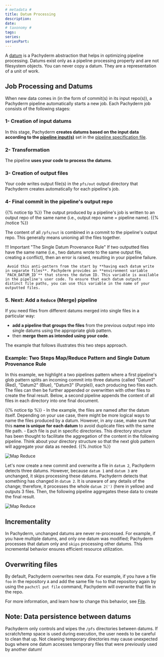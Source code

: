 ```yaml
---
# metadata # 
title: Datum Processing
description: 
date: 
# taxonomy #
tags: 
series:
seriesPart:
--- 
```


A [datum](../) is a Pachyderm abstraction that helps in optimizing
pipeline processing. Datums exist only as a pipeline
processing property and are not filesystem objects. You can never
copy a datum. They are a representation of a unit
of work.
## Job Processing and Datums
When new data comes in (in the form of commit(s) in its input repo(s)), a Pachyderm pipeline automatically starts a new job. Each Pachyderm job consists of the
following stages:

### 1- **Creation of input datums** 
In this stage, Pachyderm **creates datums based on the input data according to the
[pipeline input(s)](../#pipeline-inputs)** set
in the [pipeline specification file](../../../../reference/pipeline-spec/#pipeline-specification).

### 2- **Transformation**
The pipeline **uses your code to process the datums**.

### 3- **Creation of output files**    
Your code writes output file(s) in the
`pfs/out` output directory that Pachyderm 
creates automatically for
each pipeline's job.    

### 4- **Final commit in the pipeline's output repo**

{{% notice tip %}}
The output produced by a pipeline's job is written to an output repo of the same name (i.e., output repo name = pipeline name).
{{% /notice %}}

The content of all `/pfs/out` is combined in a commit to the pipeline's output repo. 
This generally means unioning all the files together.

!!! Important "The Single Datum Provenance Rule"
     If two outputted files have the same name (i.e., two datums wrote to the same output file, creating a conflict), then an error is raised, resulting in your pipeline failure. 

     Avoid this anti-pattern from the start by **having each datum write in separate files**. Pachyderm provides an **environment variable `PACH_DATUM_ID`** that stores the datum ID. This variable is available in the pipeline's user code. To ensure that each datum outputs distinct file paths, you can use this variable in the name of your outputted files.
### 5. **Next: Add a `Reduce` (Merge) pipeline**

If you need files from different datums merged into single files in a particular way:

- **add a pipeline that groups the files** from the previous output repo into single datums using the appropriate glob pattern.
- then **merge them as intended using your code**. 

The example that follows illustrates this two steps approach. 

### Example: Two Steps Map/Reduce Pattern and Single Datum Provenance Rule

In this example, we highlight a two pipelines pattern where a first pipeline's glob pattern splits an incoming commit into three datums (called "Datum1" (Red), "Datum2" (Blue), "Datum3" (Purple)), each producing two files each.
The files can then be further
appended or overwritten with other files to create the final result. Below, a second pipeline appends the content of all files in each directory into one final document.


{{% notice tip %}}
    - In the example, the files are named after the datum itself. Depending on your use case, there might be more logical ways to name the files produced by a datum. However, in any case, make sure that this **name is unique for each datum** to avoid duplicate
    files with the same file path.
    - Each file is put in specific directories. This directory structure has been thought to facilitate the aggregation of the content in the following pipeline. Think about your directory structure so that the next glob pattern will aggregate your data as needed.
{{% /notice %}}


![Map Reduce](../../../images/parallel_data_processing.png)


Let's now create a new commit and overwrite a file in `datum 2`,
Pachyderm detects three datums. However, because `datum 1` and `datum 3` are
unchanged, it skips processing these datums. Pachyderm detects
that something has changed in `datum 2`. It is unaware of any
details of the change; therefore, it processes the whole `datum 2(')` (here in yellow)
and outputs 3 files. Then, the following pipeline aggregates
these data to create the final result.

![Map Reduce](../../../images/parallel_data_processing_following_commit.png)

## Incrementality 
In Pachyderm, unchanged datums are never re-processed. 
For example, if you have multiple datums, 
and only one datum was modified; Pachyderm processes that datum only
and `skips` processing other datums. 
This incremental behavior ensures efficient resource utilization.

## Overwriting files

By default, Pachyderm
overwrites new data. For example, if you
have a file `foo` in the repository `A`
and add the same file `foo` to that repository again by
using the `pachctl put file` command, Pachyderm will
overwrite that file in the repo. 

For more information, and learn how to change this behavior, see [File](../../../data-concepts/file/).
 
## Note: Data persistence between datums
Pachyderm only controls and wipes the `/pfs` directories between datums. If scratch/temp space is used during execution, the user needs to be careful to clean that up. Not cleaning temporary directories may cause unexpected bugs where one datum accesses temporary files that were previously used by another datum!
